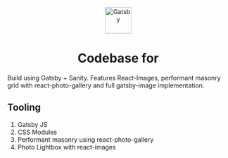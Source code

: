 <p align="center">
  <a href="https://heuliecher.kana.jetzt/">
    <img alt="Gatsby" src="https://cdn.sanity.io/images/74ftimmm/production/0b13f403bf734e27ebaf1d676492dea5611f3a09-276x153.png" width="60" />
  </a>
</p>

<h1 align="center">
  Codebase for 
</h1>

<p>Build using Gatsby + Sanity. Features React-Images, performant masonry grid with react-photo-gallery and full gatsby-image implementation.</p>

<h2>Tooling</h2>
<ol>
<li>Gatsby JS</li>
<li>CSS Modules</li>

<li>Performant masonry using react-photo-gallery</li>
<li>Photo Lightbox with react-images</li>
</ol>

